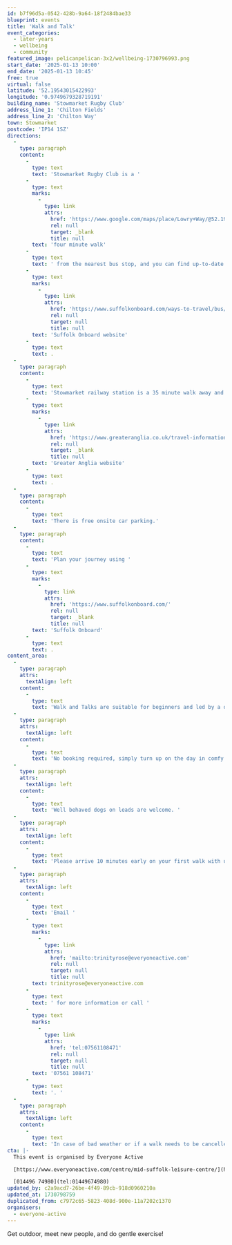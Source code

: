 ```yaml
---
id: b7f96d5a-0542-428b-9a64-18f2484bae33
blueprint: events
title: 'Walk and Talk'
event_categories:
  - later-years
  - wellbeing
  - community
featured_image: pelicanpelican-3x2/wellbeing-1730796993.png
start_date: '2025-01-13 10:00'
end_date: '2025-01-13 10:45'
free: true
virtual: false
latitude: '52.19543015422993'
longitude: '0.9749679328719191'
building_name: 'Stowmarket Rugby Club'
address_line_1: 'Chilton Fields'
address_line_2: 'Chilton Way'
town: Stowmarket
postcode: 'IP14 1SZ'
directions:
  -
    type: paragraph
    content:
      -
        type: text
        text: 'Stowmarket Rugby Club is a '
      -
        type: text
        marks:
          -
            type: link
            attrs:
              href: 'https://www.google.com/maps/place/Lowry+Way/@52.1952709,0.9737008,17z/data=!4m23!1m16!4m15!1m6!1m2!1s0x47d9baaf323e7a9d:0x8c80218a0a6782c8!2sLowry+Way,+Stowmarket+IP14+1RG!2m2!1d0.977521!2d52.195911!1m6!1m2!1s0x47d9bb26b2168a3f:0x9f2d1ed47a1ce622!2sStowmarket+Rugby+Club,+Chilton+Fields,+Chilton+Way,+Stowmarket+IP14+1SZ!2m2!1d0.9749733!2d52.1952855!3e2!3m5!1s0x47d9baaf323e7a9d:0x8c80218a0a6782c8!8m2!3d52.195911!4d0.977521!16s%2Fg%2F1z44s2lqg?entry=ttu&g_ep=EgoyMDI0MTAyOS4wIKXMDSoASAFQAw%3D%3D'
              rel: null
              target: _blank
              title: null
        text: 'four minute walk'
      -
        type: text
        text: ' from the nearest bus stop, and you can find up-to-date times on the '
      -
        type: text
        marks:
          -
            type: link
            attrs:
              href: 'https://www.suffolkonboard.com/ways-to-travel/bus/bus-timetable-updates/'
              rel: null
              target: null
              title: null
        text: 'Suffolk Onboard website'
      -
        type: text
        text: .
  -
    type: paragraph
    content:
      -
        type: text
        text: 'Stowmarket railway station is a 35 minute walk away and you can find times on the '
      -
        type: text
        marks:
          -
            type: link
            attrs:
              href: 'https://www.greateranglia.co.uk/travel-information/station-information/smk'
              rel: null
              target: _blank
              title: null
        text: 'Greater Anglia website'
      -
        type: text
        text: .
  -
    type: paragraph
    content:
      -
        type: text
        text: 'There is free onsite car parking.'
  -
    type: paragraph
    content:
      -
        type: text
        text: 'Plan your journey using '
      -
        type: text
        marks:
          -
            type: link
            attrs:
              href: 'https://www.suffolkonboard.com/'
              rel: null
              target: _blank
              title: null
        text: 'Suffolk Onboard'
      -
        type: text
        text: .
content_area:
  -
    type: paragraph
    attrs:
      textAlign: left
    content:
      -
        type: text
        text: 'Walk and Talks are suitable for beginners and led by a qualified walks leader.'
  -
    type: paragraph
    attrs:
      textAlign: left
    content:
      -
        type: text
        text: 'No booking required, simply turn up on the day in comfy shoes and weather appropriate clothing.'
  -
    type: paragraph
    attrs:
      textAlign: left
    content:
      -
        type: text
        text: 'Well behaved dogs on leads are welcome. '
  -
    type: paragraph
    attrs:
      textAlign: left
    content:
      -
        type: text
        text: 'Please arrive 10 minutes early on your first walk with us to fill in a short registration form. '
  -
    type: paragraph
    attrs:
      textAlign: left
    content:
      -
        type: text
        text: 'Email '
      -
        type: text
        marks:
          -
            type: link
            attrs:
              href: 'mailto:trinityrose@everyoneactive.com'
              rel: null
              target: null
              title: null
        text: trinityrose@everyoneactive.com
      -
        type: text
        text: ' for more information or call '
      -
        type: text
        marks:
          -
            type: link
            attrs:
              href: 'tel:07561108471'
              rel: null
              target: null
              title: null
        text: '07561 108471'
      -
        type: text
        text: '. '
  -
    type: paragraph
    attrs:
      textAlign: left
    content:
      -
        type: text
        text: 'In case of bad weather or if a walk needs to be cancelled for any other reason this will be posted as a newsflash on the Everyone Active website for Mid Suffolk Leisure Centre. Participants are advised to always check the website before setting off.'
cta: |-
  This event is organised by Everyone Active

  [https://www.everyoneactive.com/centre/mid-suffolk-leisure-centre/](https://www.everyoneactive.com/centre/mid-suffolk-leisure-centre/) 

  [014496 74980](tel:01449674980)
updated_by: c2a9acd7-26be-4f49-89cb-918d0960210a
updated_at: 1730798759
duplicated_from: c7972c65-5823-408d-900e-11a7202c1370
organisers:
  - everyone-active
---
```

Get outdoor, meet new people, and do gentle exercise!